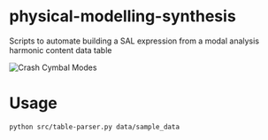 # physical-modelling-synthesis
Scripts to automate building a SAL expression from a modal analysis harmonic content data table

![Crash Cymbal Modes](https://raw.githubusercontent.com/OldGregg570/physical-modelling-synthesis/master/docs/crash_modes_complete.gif)

# Usage
    python src/table-parser.py data/sample_data
